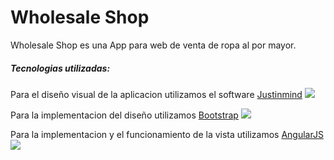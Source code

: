 # Wholesale Shop
Wholesale Shop es una App para web de venta de ropa al por mayor.

##### Tecnologias utilizadas:

Para el diseño visual de la aplicacion utilizamos el software [Justinmind](http://www.justinmind.com)
![](https://github.com/CrazyMind-Grx/WholesaleShop/blob/master/images/Justinmind.png)

Para la implementacion del diseño utilizamos [Bootstrap](http://getbootstrap.com)
![](https://github.com/CrazyMind-Grx/WholesaleShop/blob/master/images/bootstrap.png)

Para la implementacion y el funcionamiento de la vista utilizamos [AngularJS](https://angularjs.org)
![](https://github.com/CrazyMind-Grx/WholesaleShop/blob/master/images/angularjs.png)


